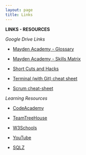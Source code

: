 ```yaml
---
layout: page
title: Links
---
```


**LINKS - RESOURCES**

*Google Drive Links*

* <a href="https://docs.google.com/spreadsheets/d/1HM41MPvRYcwLcFzh9aX1cidEZFA3q8GaiaUhc-beV8U/edit#gid=0"> Mayden Academy - Glossary </a>

* <a href="https://docs.google.com/spreadsheets/d/12mwkcT9bC6xFYjCIbk5EFMcPz8ohTHNI5afDXlIMscg/edit#gid=0"> Mayden Academy - Skills Matrix </a>

* <a href="https://docs.google.com/spreadsheets/d/1nLUm5TwHTu94OETR_1SSJCxmFivlIhWl02V4Lm_OHVg/edit#gid=0"> Short Cuts and Hacks </a>

* <a href="https://docs.google.com/spreadsheets/d/1DiM0tuiyeakaCodlUrqRT6AehLEgeY4Ypd8wgYMUTP0/edit#gid=0"> Terminal (with Git) cheat sheet </a>

* <a href="https://docs.google.com/spreadsheets/d/1H7WmJ61mXwpekHgSwbzIhu8mng8QdezasWrlHMA_VMM/edit#gid=0"> Scrum cheat-sheet </a>


*Learning Resources*

* <a href="https://www.codecademy.com/learn"> CodeAcademy </a>

* <a href="https://teamtreehouse.com/home"> TeamTreeHouse </a>

* <a href="http://w3schools.com"> W3Schools </a>

* <a href="https://www.youtube.com/watch?v=Z9hyESCLm8k"> YouTube </a>

* <a href="http://sqlzoo.net/wiki/SQL_Tutorial"> SQLZ </a>
